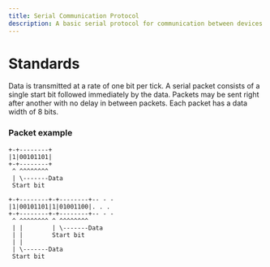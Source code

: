 ```yaml
---
title: Serial Communication Protocol
description: A basic serial protocol for communication between devices.
---
```


# Standards
Data is transmitted at a rate of one bit per tick. A serial packet consists of a single start bit followed immediately by the data. Packets may be sent right after another with no delay in between packets. Each packet has a data width of 8 bits.

### Packet example
```
+-+--------+
|1|00101101|
+-+--------+
 ^ ^^^^^^^^
 | \-------Data
 Start bit

+-+--------+-+--------+-- - -
|1|00101101|1|01001100|. . .
+-+--------+-+--------+-- - -
 ^ ^^^^^^^^ ^ ^^^^^^^^
 | |        | \-------Data
 | |        Start bit
 | |
 | \-------Data
 Start bit
```
